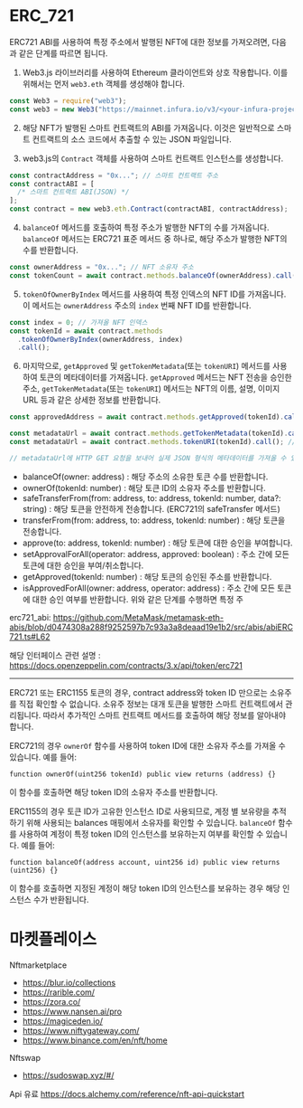 # ERC_721

ERC721 ABI를 사용하여 특정 주소에서 발행된 NFT에 대한 정보를 가져오려면, 다음과 같은 단계를 따르면 됩니다.

1. Web3.js 라이브러리를 사용하여 Ethereum 클라이언트와 상호 작용합니다. 이를 위해서는 먼저 `web3.eth` 객체를 생성해야 합니다.

```javascript
const Web3 = require("web3");
const web3 = new Web3("https://mainnet.infura.io/v3/<your-infura-project-id>");
```

2. 해당 NFT가 발행된 스마트 컨트랙트의 ABI를 가져옵니다. 이것은 일반적으로 스마트 컨트랙트의 소스 코드에서 추출할 수 있는 JSON 파일입니다.

3. web3.js의 `Contract` 객체를 사용하여 스마트 컨트랙트 인스턴스를 생성합니다.

```javascript
const contractAddress = "0x..."; // 스마트 컨트랙트 주소
const contractABI = [
  /* 스마트 컨트랙트 ABI(JSON) */
];
const contract = new web3.eth.Contract(contractABI, contractAddress);
```

4. `balanceOf` 메서드를 호출하여 특정 주소가 발행한 NFT의 수를 가져옵니다. `balanceOf` 메서드는 ERC721 표준 메서드 중 하나로, 해당 주소가 발행한 NFT의 수를 반환합니다.

```javascript
const ownerAddress = "0x..."; // NFT 소유자 주소
const tokenCount = await contract.methods.balanceOf(ownerAddress).call();
```

5. `tokenOfOwnerByIndex` 메서드를 사용하여 특정 인덱스의 NFT ID를 가져옵니다. 이 메서드는 `ownerAddress` 주소의 `index` 번째 NFT ID를 반환합니다.

```javascript
const index = 0; // 가져올 NFT 인덱스
const tokenId = await contract.methods
  .tokenOfOwnerByIndex(ownerAddress, index)
  .call();
```

6. 마지막으로, `getApproved` 및 `getTokenMetadata`(또는 `tokenURI`) 메서드를 사용하여 토큰의 메타데이터를 가져옵니다. `getApproved` 메서드는 NFT 전송을 승인한 주소, `getTokenMetadata`(또는 `tokenURI`) 메서드는 NFT의 이름, 설명, 이미지 URL 등과 같은 상세한 정보를 반환합니다.

```javascript
const approvedAddress = await contract.methods.getApproved(tokenId).call();

const metadataUrl = await contract.methods.getTokenMetadata(tokenId).call(); // 또는
const metadataUrl = await contract.methods.tokenURI(tokenId).call(); // getTokenMetadata 대신 tokenURI를 사용할 수도 있습니다.

// metadataUrl에 HTTP GET 요청을 보내어 실제 JSON 형식의 메타데이터를 가져올 수 있습니다.
```

- balanceOf(owner: address) : 해당 주소의 소유한 토큰 수를 반환합니다.
- ownerOf(tokenId: number) : 해당 토큰 ID의 소유자 주소를 반환합니다.
- safeTransferFrom(from: address, to: address, tokenId: number, data?: string) : 해당 토큰을 안전하게 전송합니다. (ERC721의 safeTransfer 메서드)
- transferFrom(from: address, to: address, tokenId: number) : 해당 토큰을 전송합니다.
- approve(to: address, tokenId: number) : 해당 토큰에 대한 승인을 부여합니다.
- setApprovalForAll(operator: address, approved: boolean) : 주소 간에 모든 토큰에 대한 승인을 부여/취소합니다.
- getApproved(tokenId: number) : 해당 토큰의 승인된 주소를 반환합니다.
- isApprovedForAll(owner: address, operator: address) : 주소 간에 모든 토큰에 대한 승인 여부를 반환합니다.
  위와 같은 단계를 수행하면 특정 주

erc721_abi: https://github.com/MetaMask/metamask-eth-abis/blob/d0474308a288f9252597b7c93a3a8deaad19e1b2/src/abis/abiERC721.ts#L62

해당 인터페이스 관련 설명 : https://docs.openzeppelin.com/contracts/3.x/api/token/erc721

---

ERC721 또는 ERC1155 토큰의 경우, contract address와 token ID 만으로는 소유주를 직접 확인할 수 없습니다. 소유주 정보는 대개 토큰을 발행한 스마트 컨트랙트에서 관리됩니다. 따라서 추가적인 스마트 컨트랙트 메서드를 호출하여 해당 정보를 알아내야 합니다.

ERC721의 경우 `ownerOf` 함수를 사용하여 token ID에 대한 소유자 주소를 가져올 수 있습니다. 예를 들어:

```solidity
function ownerOf(uint256 tokenId) public view returns (address) {}
```

이 함수를 호출하면 해당 token ID의 소유자 주소를 반환합니다.

ERC1155의 경우 토큰 ID가 고유한 인스턴스 ID로 사용되므로, 계정 별 보유량을 추적하기 위해 사용되는 balances 매핑에서 소유자를 확인할 수 있습니다. `balanceOf` 함수를 사용하여 계정이 특정 token ID의 인스턴스를 보유하는지 여부를 확인할 수 있습니다. 예를 들어:

```solidity
function balanceOf(address account, uint256 id) public view returns (uint256) {}
```

이 함수를 호출하면 지정된 계정이 해당 token ID의 인스턴스를 보유하는 경우 해당 인스턴스 수가 반환됩니다.

# 마켓플레이스

Nftmarketplace

- https://blur.io/collections
- https://rarible.com/
- https://zora.co/
- https://www.nansen.ai/pro
- https://magiceden.io/
- https://www.niftygateway.com/
- https://www.binance.com/en/nft/home

Nftswap

- https://sudoswap.xyz/#/

Api 유료
https://docs.alchemy.com/reference/nft-api-quickstart
